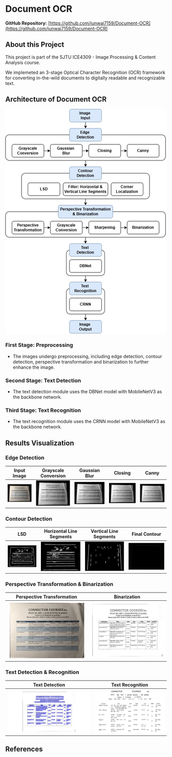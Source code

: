 # Document OCR

**GitHub Repository:** [https://github.com/junwai7159/Document-OCR](https://github.com/junwai7159/Document-OCR)

## About this Project

This project is part of the SJTU ICE4309 - Image Processing & Content Analysis course.

We implemeted an 3-stage Optical Character Recognition (OCR) framework for converting in-the-wild documents to digitally readable and recognizable text.

## Architecture of Document OCR

![document_ocr](./media/document_ocr/model_architecture.jpg)

### First Stage: Preprocessing

- The images undergo preprocessing, including edge detection, contour detection, perspective transformation and binarization to further enhance the image.

### Second Stage: Text Detection

- The text detection module uses the DBNet model with MobileNetV3 as the backbone network.

### Third Stage: Text Recognition

- The text recognition module uses the CRNN model with MobileNetV3 as the backbone network.

## Results Visualization

### Edge Detection

| Input Image | Grayscale Conversion | Gaussian Blur | Closing | Canny |
| --- | --- | --- | --- | --- |
| ![input_image](./media/document_ocr/input_image.png) | ![grayscale_conversion](.//media/document_ocr/grayscale_conversion.png) | ![gaussian_blur](./media/document_ocr/gaussian_blur.png) | ![closing](./media/document_ocr/closing.png) | ![canny](./media/document_ocr/closing.png) |

### Contour Detection

| LSD | Horizontal Line Segments | Vertical Line Segments | Final Contour |
| --- | --- | --- | --- |
| ![lsd](./media/document_ocr/lsd.png) | ![horizontal_line_segments](./media/document_ocr/horizontal_line_segments.png) | ![vertical_line_segments](./media/document_ocr/vertical_line_segments.png) | ![final_contour](./media/document_ocr/final_contour.png) |

### Perspective Transformation & Binarization

| Perspective Transformation | Binarization |
| --- | --- |
| ![perspective_transformation](./media/document_ocr/perspective_transformation.png) | ![binarization](./media/document_ocr/binarization.png) |

### Text Detection & Recognition

| Text Detection | Text Recognition |
| --- | --- |
| ![text_detection](./media/document_ocr/text_detection.png) | ![text_recognition](./media/document_ocr/text_recognition.png) |

## References
